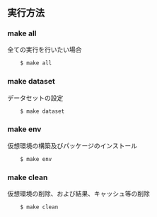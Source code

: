 <!-- FileName: README
 Author: 8ucchiman
 CreatedDate: 2023-02-21 14:40:32 +0900
 LastModified: 2023-02-21 14:46:15 +0900
 Reference: 8ucchiman.jp
-->


# 


## 実行方法

### make all
全ての実行を行いたい場合
```bash
    $ make all
```

### make dataset
データセットの設定
```bash
    $ make dataset
```

### make env
仮想環境の構築及びパッケージのインストール
```bash
    $ make env
```

### make clean
仮想環境の削除、および結果、キャッシュ等の削除
```bash
    $ make clean
```
